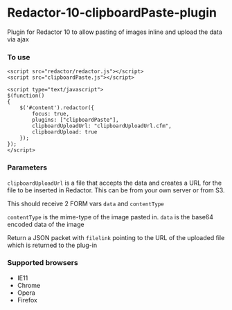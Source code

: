 # Redactor-10-clipboardPaste-plugin
Plugin for Redactor 10 to allow pasting of images inline and upload the data via ajax

### To use

~~~
<script src="redactor/redactor.js"></script>
<script src="clipboardPaste.js"></script>

<script type="text/javascript">
$(function()
{
    $('#content').redactor({
        focus: true,
        plugins: ["clipboardPaste"],
        clipboardUploadUrl: "clipboardUploadUrl.cfm",
        clipboardUpload: true
    });
});
</script>
~~~

### Parameters

`clipboardUploadUrl` is a file that accepts the data and creates a URL for the file to be inserted in Redactor. This can be from your own server or from S3.

This should receive 2 FORM vars `data` and `contentType`

`contentType` is the mime-type of the image pasted in. `data` is the base64 encoded data of the image

Return a JSON packet with `filelink` pointing to the URL of the uploaded file which is returned to the plug-in

### Supported browsers

- IE11
- Chrome
- Opera
- Firefox
